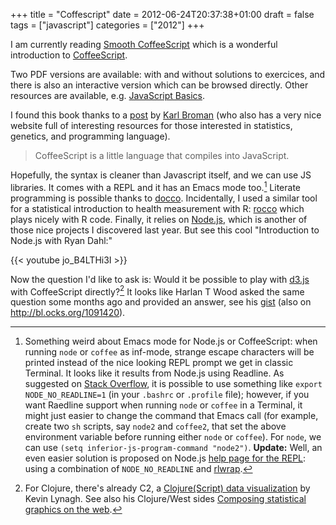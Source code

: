 +++
title = "Coffescript"
date = 2012-06-24T20:37:38+01:00
draft = false
tags = ["javascript"]
categories = ["2012"]
+++

I am currently reading [Smooth CoffeeScript](http://autotelicum.github.com/Smooth-CoffeeScript/) which is a wonderful introduction to [CoffeeScript](http://coffeescript.org/).

Two PDF versions are available: with and without solutions to exercices, and there is also an interactive version which can be browsed directly. Other resources are available, e.g. [JavaScript Basics](http://autotelicum.github.com/Smooth-CoffeeScript/literate/js-intro.html).

I found this book thanks to a [post](http://kbroman.wordpress.com/2012/06/21/learning-a-new-language/) by [Karl Broman](http://www.biostat.wisc.edu/~kbroman/) (who also has a very nice website full of interesting resources for those interested in statistics, genetics, and programming language).

> CoffeeScript is a little language that compiles into JavaScript.

Hopefully, the syntax is cleaner than Javascript itself, and we can use JS libraries. It comes with a REPL and it has an Emacs mode too.[^1] Literate programming is possible thanks to [docco](http://jashkenas.github.com/docco/). Incidentally, I used a similar tool for a statistical introduction to health measurement with R: [rocco](http://rtomayko.github.com/rocco/) which plays nicely with R code. Finally, it relies on [Node.js](http://nodejs.org/), which is another of those nice projects I discovered last year. But see this cool "Introduction to Node.js with Ryan Dahl:"

{{< youtube jo_B4LTHi3I >}}

Now the question I'd like to ask is: Would it be possible to play with [d3.js](http://d3js.org/) with CoffeeScript directly?[^2] It looks like Harlan T Wood asked the same question some months ago and provided an answer, see his [gist](https://gist.github.com/1091420) (also on <http://bl.ocks.org/1091420>).



[^1]: Something weird about Emacs mode for Node.js or CoffeeScript: when running `node` or `coffee` as inf-mode, strange escape characters will be printed instead of the nice looking REPL prompt we get in classic Terminal. It looks like it results from Node.js using Readline. As suggested on [Stack Overflow](http://stackoverflow.com/q/6605058/420055), it is possible to use something like `export NODE_NO_READLINE=1` (in your `.bashrc` or `.profile` file); however, if you want Raedline support when running `node` or `coffee` in a Terminal, it might just easier to change the command that Emacs call (for example, create two `sh` scripts, say `node2` and `coffee2`, that set the above environment variable before running either `node` or `coffee`). For `node`, we can use `(setq inferior-js-program-command "node2")`. **Update:** Well, an even easier solution is proposed on Node.js [help page for the REPL](http://nodejs.org/api/repl.html): using a combination of `NODE_NO_READLINE` and [rlwrap](http://utopia.knoware.nl/~hlub/rlwrap/).

[^2]: For Clojure, there's already C2, a [Clojure(Script) data visualization](http://keminglabs.com/c2/) by Kevin Lynagh. See also his Clojure/West sides <i class="fa fa-file-pdf-o fa-1x"></i> [Composing statistical graphics on the web](http://keminglabs.com/talks/kevin_lynagh_statistical_graphics_clojure_west_2012.pdf).


